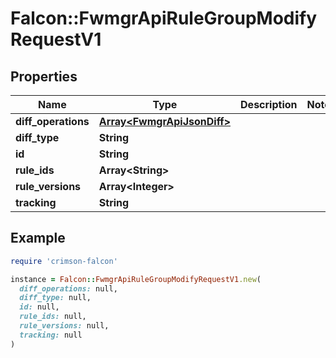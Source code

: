 # Falcon::FwmgrApiRuleGroupModifyRequestV1

## Properties

| Name | Type | Description | Notes |
| ---- | ---- | ----------- | ----- |
| **diff_operations** | [**Array&lt;FwmgrApiJsonDiff&gt;**](FwmgrApiJsonDiff.md) |  |  |
| **diff_type** | **String** |  |  |
| **id** | **String** |  |  |
| **rule_ids** | **Array&lt;String&gt;** |  |  |
| **rule_versions** | **Array&lt;Integer&gt;** |  |  |
| **tracking** | **String** |  |  |

## Example

```ruby
require 'crimson-falcon'

instance = Falcon::FwmgrApiRuleGroupModifyRequestV1.new(
  diff_operations: null,
  diff_type: null,
  id: null,
  rule_ids: null,
  rule_versions: null,
  tracking: null
)
```

